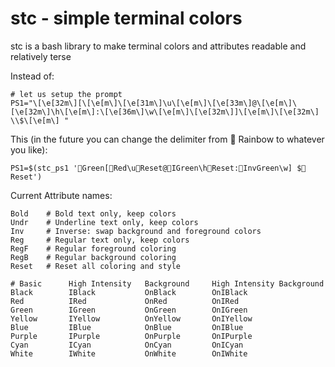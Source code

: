 # stc - simple terminal colors
stc is a bash library to make terminal colors and attributes readable and relatively terse

Instead of:
```
# let us setup the prompt
PS1="\[\e[32m\][\[\e[m\]\[\e[31m\]\u\[\e[m\]\[\e[33m\]@\[\e[m\]\[\e[32m\]\h\[\e[m\]:\[\e[36m\]\w\[\e[m\]\[\e[32m\]]\[\e[m\]\[\e[32m\] \\$\[\e[m\] "
```

This (in the future you can change the delimiter from 🌈 Rainbow to whatever you like):
```
PS1=$(stc_ps1 '🌈Green[🌈Red\u🌈Reset@🌈IGreen\h🌈Reset:🌈InvGreen\w] $🌈Reset')
```

Current Attribute names:
```
Bold    # Bold text only, keep colors
Undr    # Underline text only, keep colors
Inv     # Inverse: swap background and foreground colors
Reg     # Regular text only, keep colors
RegF    # Regular foreground coloring
RegB    # Regular background coloring
Reset   # Reset all coloring and style

# Basic      High Intensity   Background     High Intensity Background
Black        IBlack           OnBlack        OnIBlack
Red          IRed             OnRed          OnIRed
Green        IGreen           OnGreen        OnIGreen
Yellow       IYellow          OnYellow       OnIYellow
Blue         IBlue            OnBlue         OnIBlue
Purple       IPurple          OnPurple       OnIPurple
Cyan         ICyan            OnCyan         OnICyan
White        IWhite           OnWhite        OnIWhite
```
